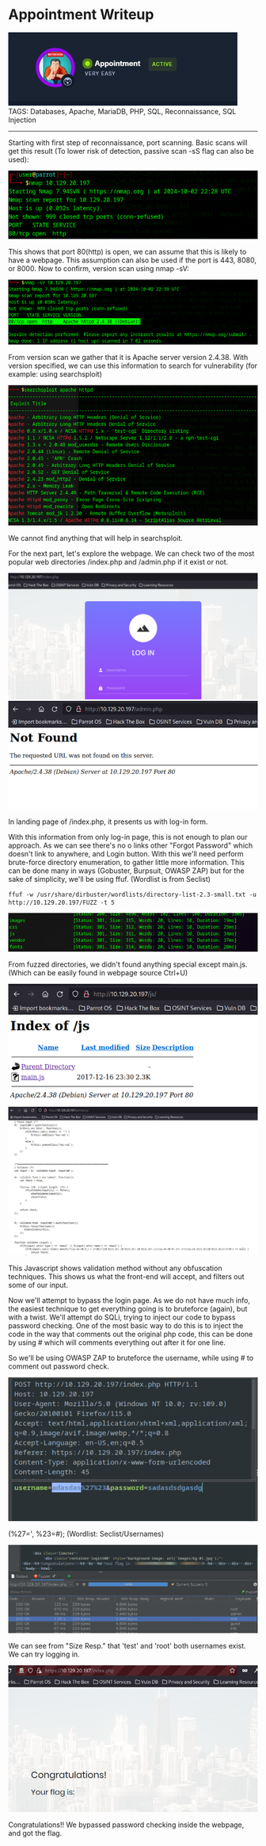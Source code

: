 # Appointment Writeup
<img src="Machine.JPG">
TAGS: Databases, Apache, MariaDB, PHP, SQL, Reconnaissance, SQL Injection

------------------------------------------------------------------------------------------------
Starting with first step of reconnaissance, port scanning. 
Basic scans will get this result (To lower risk of detection, passive scan -sS flag can also be used):

<img src="Nmap_1.png">

This shows that port 80(http) is open, we can assume that this is likely to have a webpage. This assumption can also be used if the port is 443, 8080, or 8000.
Now to confirm, version scan using nmap -sV:

<img src="Nmap_2.png">

From version scan we gather that it is Apache server version 2.4.38. With version specified, we can use this information to search for vulnerability (for example: using searchsploit)

<img src="Searchsploit.png">

We cannot find anything that will help in searchsploit.

For the next part, let's explore the webpage. 
We can check two of the most popular web directories /index.php and /admin.php if it exist or not.

<img src="LoginPage.png">
<img src="Admin.png">

In landing page of /index.php, it presents us with log-in form.

With this information from only log-in page, this is not enough to plan our approach. As we can see there's no o links other "Forgot Password" which doesn't link to anywhere, and Login button. With this we'll need perform brute-force directory enumeration, to gather little more information. This can be done many in ways (Gobuster, Burpsuit, OWASP ZAP) but for the sake of simplicity, we'll be using ffuf. (Wordlist is from Seclist)
```
ffuf -w /usr/share/dirbuster/wordlists/directory-list-2.3-small.txt -u http://10.129.20.197/FUZZ -t 5
```
<img src="ffuf.png">


From fuzzed directories, we didn't found anything special except main.js. (Which can be easily found in webpage source Ctrl+U)

<img src="js.png">
<img src="Main_Script.png">

This Javascript shows validation method without any obfuscation techniques. This shows us what the front-end will accept, and filters out some of our input.

Now we'll attempt to bypass the login page. As we do not have much info, the easiest technique to get everything going is to bruteforce (again), but with a twist. We'll attempt do SQLi, trying to inject our code to bypass password checking. One of the most basic way to do this is to inject the code in the way that comments out the original php code, this can be done by using # which will comments everything out after it for one line.

So we'll be using OWASP ZAP to bruteforce the username, while using # to comment out password check.

<img src="Zap1.png">

(%27=', %23=#); (Wordlist: Seclist/Usernames)

<img src="Zap2.png">

We can see from "Size Resp." that 'test' and 'root' both usernames exist. We can try logging in.

<img src="flag.png">

Congratulations!! We bypassed password checking inside the webpage, and got the flag.
